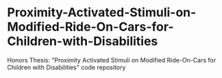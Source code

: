 # Proximity-Activated-Stimuli-on-Modified-Ride-On-Cars-for-Children-with-Disabilities
Honors Thesis: "Proximity Activated Stimuli on Modified Ride-On-Cars for Children with Disabilities" code repository

